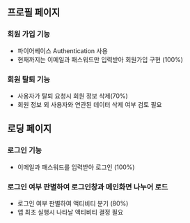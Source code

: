## 프로필 페이지

### 회원 가입 기능
  + 파이어베이스 Authentication 사용
  + 현재까지는 이메일과 패스워드만 입력받아 회원가입 구현 (100%)
  
### 회원 탈퇴 기능
  + 사용자가 탈퇴 요청시 회원 정보 삭제(70%)
  + 회원 정보 외 사용자와 연관된 데이터 삭제 여부 검토 필요

## 로딩 페이지

### 로그인 기능
  + 이메일과 패스워드를 입력받아 로그인 (100%)

### 로그인 여부 판별하여 로그인창과 메인화면 나누어 로드
  + 로그인 여부 판별하여 액티비티 분기 (80%)
  + 앱 최초 실행시 나타날 액티비티 결정 필요
